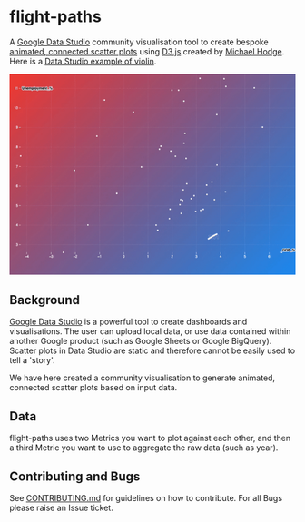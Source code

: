 # flight-paths

A [Google Data Studio](https://datastudio.google.com/u/0/) community visualisation tool to create bespoke [animated, connected scatter plots](https://observablehq.com/@d3/connected-scatterplot) using [D3.js](https://d3js.org/) created by [Michael Hodge](github.com/mshodge). Here is a [Data Studio example of violin](https://datastudio.google.com/reporting/13679fea-2a83-4e91-9c52-91589f988915).

![flight-paths](./img/flight-paths.gif)

## Background

[Google Data Studio](https://datastudio.google.com/u/0/) is a powerful tool to create dashboards and visualisations. The user can upload local data, or use data contained within another Google product (such as Google Sheets or Google BigQuery). Scatter plots in Data Studio are static and therefore cannot be easily used to tell a 'story'.

We have here created a community visualisation to generate animated, connected scatter plots based on input data.

## Data

flight-paths uses two Metrics you want to plot against each other, and then a third Metric you want to use to aggregate the raw data (such as year).

## Contributing and Bugs

See [CONTRIBUTING.md](CONTRIBUTING.md) for guidelines on how to contribute. For all Bugs please raise an Issue ticket.
